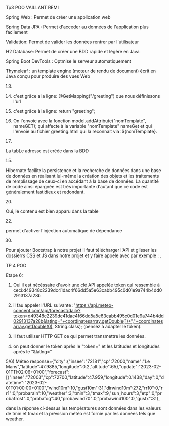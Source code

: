 Tp3 POO VAILLANT REMI

Spring Web : Permet de créer une application web

Spring Data JPA : Permet d'acceder au données de l'application plus facilement

Validation: Permet de valider les données rentrer par l'utilisateur

H2 Database: Permet de créer une BDD rapide et légère en Java

Spring Boot DevTools : Optmise le serveur automatiquement

Thymeleaf : un template engine (moteur de rendu de document) écrit en Java conçu pour produire des vues Web

13)
1) c'est grâce a la ligne: @GetMapping("/greeting") que nous définissons l'url
2) c'est grâce à la ligne: return "greeting";
3) On l'envoie avec la fonction model.addAttribute("nomTemplate", nameGET); qui affecte à la variable "nomTemplate" nameGet et qui l'envoie au fichier greeting.html qui la reconnait via :${nomTemplate}.

17)
La tabLe adresse est créée dans la BDD

15)
Hibernate facilite la persistence et la recherche de données dans une base de données en réalisant lui-même la création des objets et les traitements de remplissage de ceux-ci en accédant à la base de données. La quantité de code ainsi épargnée est très importante d'autant que ce code est généralement fastidieux et redondant.

20)
Oui, le contenu est bien apparu dans la table

22)
permet d'activer l'injection automatique de dépendance

30)
Pour ajouter Bootstrap à notre projet il faut télécharger l'API et glisser les dossierrs CSS et JS dans notre projet et y faire appele avec par exemple : <link rel="stylesheet" href="css/bootstrap.css">.



TP 4 POO

Etape 6:

1) Oui il est nécéssaire d'avoir une clé API appelée token qui ressemble à ceci:d49348c2239dc41dac4f66dd5a5e63cabb495c0d01e9a744b4dd02913137a28b

2) il fau appeler l'URL suivante :"https://api.meteo-concept.com/api/forecast/daily?token=d49348c2239dc41dac4f66dd5a5e63cabb495c0d01e9a744b4dd02913137a28b&latlng="+coordinatesarray.getDouble(1)+","+coordinatesarray.getDouble(0), String.class);
(pensez à adapter le token).

3) Il faut utiliser HTTP GET ce qui permet transmettre les données.

4) on peut donner le token après le "token=" et les latitudes et longitudes après le "&latlng="

5/6) Méteo response={"city":{"insee":"72181","cp":72000,"name":"Le Mans","latitude":47.9885,"longitude":0.2,"altitude":65},"update":"2023-02-01T11:02:06+01:00","forecast":[{"insee":"72003","cp":72700,"latitude":47.959,"longitude":0.1438,"day":0,"datetime":"2023-02-01T01:00:00+0100","wind10m":10,"gust10m":31,"dirwind10m":272,"rr10":0,"rr1":0,"probarain":10,"weather":3,"tmin":3,"tmax":9,"sun_hours":3,"etp":0,"probafrost":0,"probafog":40,"probawind70":0,"probawind100":0,"gustx":31},

dans la réponse ci-dessus les températures sont données dans les valeurs de tmin et tmax et la prévision météo est fornie par les données tels que weather. 



